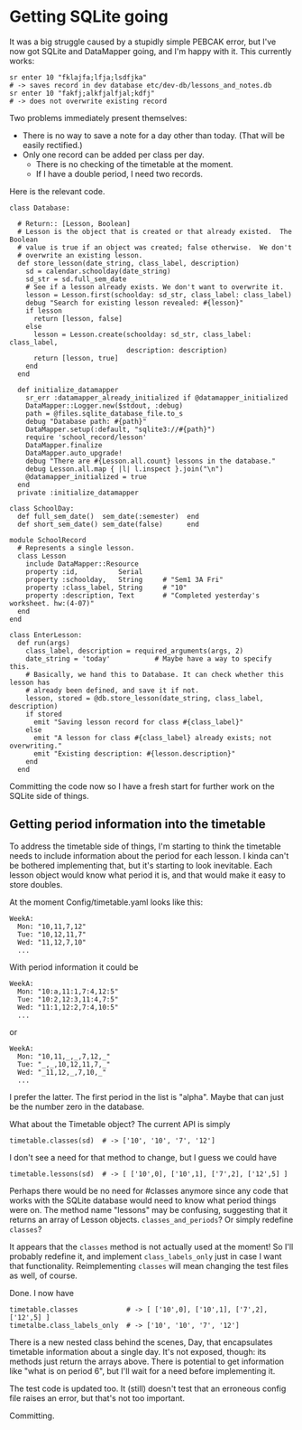 # Getting SQLite going

It was a big struggle caused by a stupidly simple PEBCAK error, but I've now got
SQLite and DataMapper going, and I'm happy with it.  This currently works:

    sr enter 10 "fklajfa;lfja;lsdfjka"
    # -> saves record in dev database etc/dev-db/lessons_and_notes.db
    sr enter 10 "fakfj;alkfjalfjal;kdfj"
    # -> does not overwrite existing record

Two problems immediately present themselves:

* There is no way to save a note for a day other than today. (That will be
  easily rectified.)
* Only one record can be added per class per day.
    * There is no checking of the timetable at the moment.
    * If I have a double period, I need two records.

Here is the relevant code.

    class Database:

      # Return:: [Lesson, Boolean]
      # Lesson is the object that is created or that already existed.  The Boolean
      # value is true if an object was created; false otherwise.  We don't
      # overwrite an existing lesson.
      def store_lesson(date_string, class_label, description)
        sd = calendar.schoolday(date_string)
        sd_str = sd.full_sem_date
        # See if a lesson already exists. We don't want to overwrite it.
        lesson = Lesson.first(schoolday: sd_str, class_label: class_label)
        debug "Search for existing lesson revealed: #{lesson}"
        if lesson
          return [lesson, false]
        else
          lesson = Lesson.create(schoolday: sd_str, class_label: class_label,
                                 description: description)
          return [lesson, true]
        end
      end

      def initialize_datamapper
        sr_err :datamapper_already_initialized if @datamapper_initialized
        DataMapper::Logger.new($stdout, :debug)
        path = @files.sqlite_database_file.to_s
        debug "Database path: #{path}"
        DataMapper.setup(:default, "sqlite3://#{path}")
        require 'school_record/lesson'
        DataMapper.finalize
        DataMapper.auto_upgrade!
        debug "There are #{Lesson.all.count} lessons in the database."
        debug Lesson.all.map { |l| l.inspect }.join("\n")
        @datamapper_initialized = true
      end
      private :initialize_datamapper

    class SchoolDay:
      def full_sem_date()  sem_date(:semester)  end
      def short_sem_date() sem_date(false)      end

    module SchoolRecord
      # Represents a single lesson.
      class Lesson
        include DataMapper::Resource
        property :id,          Serial
        property :schoolday,   String     # "Sem1 3A Fri"
        property :class_label, String     # "10"
        property :description, Text       # "Completed yesterday's worksheet. hw:(4-07)"
      end
    end

    class EnterLesson:
      def run(args)
        class_label, description = required_arguments(args, 2)
        date_string = 'today'           # Maybe have a way to specify this.
        # Basically, we hand this to Database. It can check whether this lesson has
        # already been defined, and save it if not.
        lesson, stored = @db.store_lesson(date_string, class_label, description)
        if stored
          emit "Saving lesson record for class #{class_label}"
        else
          emit "A lesson for class #{class_label} already exists; not overwriting."
          emit "Existing description: #{lesson.description}"
        end
      end

Committing the code now so I have a fresh start for further work on the SQLite
side of things.

## Getting period information into the timetable

To address the timetable side of things, I'm starting to think the timetable
needs to include information about the period for each lesson. I kinda can't be
bothered implementing that, but it's starting to look inevitable. Each lesson
object would know what period it is, and that would make it easy to store
doubles.

At the moment Config/timetable.yaml looks like this:

    WeekA:
      Mon: "10,11,7,12"
      Tue: "10,12,11,7"
      Wed: "11,12,7,10"
      ...

With period information it could be

    WeekA:
      Mon: "10:a,11:1,7:4,12:5"
      Tue: "10:2,12:3,11:4,7:5"
      Wed: "11:1,12:2,7:4,10:5"
      ...

or

    WeekA:
      Mon: "10,11,_,_,7,12,_"
      Tue: "_,_,10,12,11,7,_"
      Wed: "_11,12,_,7,10,_"
      ...

I prefer the latter. The first period in the list is "alpha". Maybe that can
just be the number zero in the database.

What about the Timetable object?  The current API is simply

    timetable.classes(sd)  # -> ['10', '10', '7', '12']

I don't see a need for that method to change, but I guess we could have

    timetable.lessons(sd)  # -> [ ['10',0], ['10',1], ['7',2], ['12',5] ]

Perhaps there would be no need for #classes anymore since any code that works
with the SQLite database would need to know what period things were on.  The
method name "lessons" may be confusing, suggesting that it returns an array of
Lesson objects.  `classes_and_periods`?  Or simply redefine `classes`?

It appears that the `classes` method is not actually used at the moment! So I'll
probably redefine it, and implement `class_labels_only` just in case I want that
functionality.  Reimplementing `classes` will mean changing the test files as
well, of course.

Done. I now have

    timetable.classes            # -> [ ['10',0], ['10',1], ['7',2], ['12',5] ]
    timetalbe.class_labels_only  # -> ['10', '10', '7', '12']

There is a new nested class behind the scenes, Day, that encapsulates timetable
information about a single day.  It's not exposed, though: its methods just
return the arrays above. There is potential to get information like "what is on
period 6", but I'll wait for a need before implementing it.

The test code is updated too.  It (still) doesn't test that an erroneous config
file raises an error, but that's not too important.

Committing.
